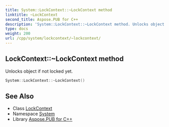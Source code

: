 ```yaml
---
title: System::LockContext::~LockContext method
linktitle: ~LockContext
second_title: Aspose.PUB for C++
description: 'System::LockContext::~LockContext method. Unlocks object if not locked yet in C++.'
type: docs
weight: 200
url: /cpp/system/lockcontext/~lockcontext/
---
```

## LockContext::~LockContext method


Unlocks object if not locked yet.

```cpp
System::LockContext::~LockContext()
```

## See Also

* Class [LockContext](../)
* Namespace [System](../../)
* Library [Aspose.PUB for C++](../../../)
